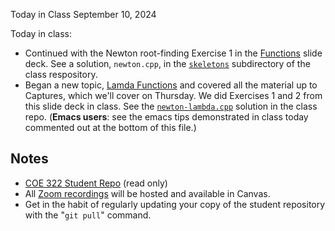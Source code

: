 Today in Class September 10, 2024

Today in class:

* Continued with the Newton root-finding Exercise 1 in the [Functions](https://github.com/TACC/coe322fall2024/blob/main/lectures/5%20Functions.pdf) slide deck.  See a solution, `newton.cpp`,  in the [`skeletons`](https://github.com/TACC/coe322fall2024/tree/main/skeletons) subdirectory of the class respository.
* Began a new topic, [Lamda Functions](https://github.com/TACC/coe322fall2024/blob/main/lectures/6%20Lambda%20functions.pdf) and covered all the material up to Captures, which we'll cover on Thursday.  We did Exercises 1 and 2 from this slide deck in class.  See the [`newton-lambda.cpp`](https://github.com/TACC/coe322fall2024/blob/main/skeletons/newton-lambda.cpp) solution in the class repo.  (**Emacs users**: see the emacs tips demonstrated in class today commented out at the bottom of this file.)


<!--
## Homework Instructions

Homeworks will be due on Mondays and/or Wednesdays at midnight.  Automatic scripts will collect your homework from the appropriate subdirectory in your private GitHub repository.  It is your responsibility to ensure the instructors and the TA have access to this repository.

* **Put your name, UTEID, and TACC username at the top of each source code file.** 
* Your code must compile and execute without errors on the ISP machine using the `icpx` compiler.  
* Comment your code.
* Do NOT upload executable files to your personal repo, e.g. "`a.out`".
-->

## Notes

* [COE 322 Student Repo](https://github.com/TACC/coe322fall2024) (read only)
* All [Zoom recordings](https://utexas.instructure.com/courses/1396207/external_tools/92539) will be hosted and available in Canvas.
* Get in the habit of regularly updating your copy of the student repository with the "`git pull`" command.



